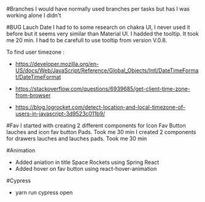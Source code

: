 #Branches
I would have normally used branches per tasks but has I was working alone I didn't

#BUG Lauch Date
I had to to some research on chakra UI, I never used it before but it seems very similar than Material UI. I hadded the tooltip. It took me 20 min. I had to be carefull to use tooltip from version V.0.8.

To find user timezone : 
- https://developer.mozilla.org/en-US/docs/Web/JavaScript/Reference/Global_Objects/Intl/DateTimeFormat/DateTimeFormat

- https://stackoverflow.com/questions/6939685/get-client-time-zone-from-browser

- https://blog.logrocket.com/detect-location-and-local-timezone-of-users-in-javascript-3d9523c011b9/

#Fav
I started with creating 2 different components for Icon Fav Button lauches and icon fav button Pads. Took me 30 min
I created 2 components for drawers lauches and lauches pads. Took me 30 min

#Animation
- Added aniation in title Space Rockets using Spring React
- Added hover on fav button using react-hover-animation


#Cypress
- yarn run cypress open

